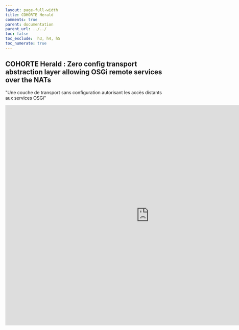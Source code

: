 ```yaml
---
layout: page-full-width
title: COHORTE Herald
comments: true
parent: documentation
parent_url: ../../
toc: false
toc_exclude:  h3, h4, h5
toc_numerate: true
---
```


## COHORTE Herald : Zero config transport abstraction layer allowing OSGi remote services over the NATs

"Une couche de transport sans configuration autorisant les accès distants aux services OSGi" 

<iframe src="https://docs.google.com/presentation/d/1cspEV_DBa0B8V0qltF_5D4CRGo8DVs9SdjR0rTsIcXg/embed?start=false&loop=false&delayms=3000" frameborder="0" width="900" height="689" allowfullscreen="true" mozallowfullscreen="true" webkitallowfullscreen="true"></iframe>